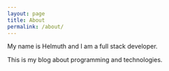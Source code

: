 ```yaml
---
layout: page
title: About
permalink: /about/
---
```


My name is Helmuth and I am a full stack developer.

This is my blog about programming and technologies.
